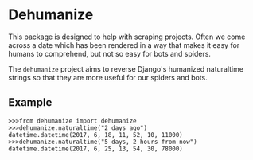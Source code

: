 Dehumanize
==========

This package is designed to help with scraping projects. Often we come across a
date which has been rendered in a way that makes it easy for humans to
comprehend, but not so easy for bots and spiders.

The `dehumanize` project aims to reverse Django's humanized naturaltime strings
so that they are more useful for our spiders and bots.

## Example

    >>>from dehumanize import dehumanize
    >>>dehumanize.naturaltime("2 days ago")
    datetime.datetime(2017, 6, 18, 11, 52, 10, 11000)
    >>>dehumanize.naturaltime("5 days, 2 hours from now")
    datetime.datetime(2017, 6, 25, 13, 54, 30, 78000)
